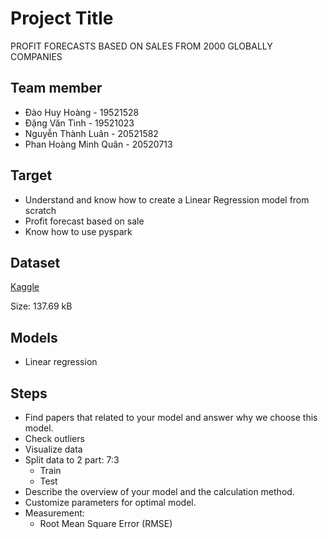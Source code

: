 # Project Title

PROFIT FORECASTS BASED ON SALES FROM 2000 GLOBALLY COMPANIES

## Team member

- Đào Huy Hoàng - 19521528
- Đặng Văn Tình - 19521023
- Nguyễn Thành Luân - 20521582
- Phan Hoàng Minh Quân - 20520713

## Target

- Understand and know how to create a Linear Regression model from scratch
- Profit forecast based on sale
- Know how to use pyspark

## Dataset

[Kaggle](https://www.kaggle.com/datasets/joebeachcapital/top-2000-companies-globally/data)

Size: 137.69 kB

## Models

- Linear regression

## Steps

- Find papers that related to your model and answer why we choose this model.
- Check outliers
- Visualize data
- Split data to 2 part: 7:3
  - Train
  - Test
- Describe the overview of your model and the calculation method.
- Customize parameters for optimal model.
- Measurement:
  - Root Mean Square Error (RMSE)
